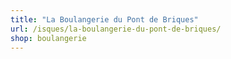 ```yaml
---
title: "La Boulangerie du Pont de Briques"
url: /isques/la-boulangerie-du-pont-de-briques/
shop: boulangerie
---
```

